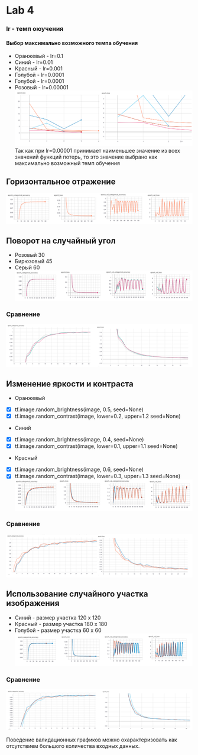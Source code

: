 # Lab 4
### lr - темп оюучения
#### Выбор  максимально возможного темпа обучения
* Оранжевый - lr=0.1
* Синий - lr=0.01
* Красный - lr=0.001
* Голубой -  lr=0.0001
* Голубой -  lr=0.0001
* Розовый -  lr=0.00001
![lr](lr.png)
Так как при lr=0.00001 принимает наименьшее значение из всех значений функций потерь, то это значение выбрано как  максимально возможный темп обучения
##  Горизонтальное отражение
![flip](flip.png)
## Поворот на случайный угол
* Розовый 30
* Бирюзовый 45
* Серый 60
![rotate](rotate.png)
### Сравнение
![zoom](zoom_rt.png)
## Изменение яркости и контраста
 * Оранжевый   
- [x] tf.image.random_brightness(image, 0.5, seed=None)
- [x] tf.image.random_contrast(image, lower=0.2, upper=1.2 seed=None)
* Синий 
- [x] tf.image.random_brightness(image, 0.4, seed=None)
- [x] tf.image.random_contrast(image, lower=0.1, upper=1.1 seed=None)
* Красный 
- [x] tf.image.random_brightness(image, 0.6, seed=None)
- [x] tf.image.random_contrast(image, lower=0.3, upper=1.3 seed=None)
![contrast](contrast.png)
### Сравнение
![zoom](zoom_contrast.png)

## Использование случайного участка изображения
* Синий - размер участка  120 х 120
* Красный - размер участка  180 х 180
* Голубой - размер участка  60 х 60
![contrast](crop.png)
### Сравнение
![crop](zoom_crop.png)


Поведение валидационных графиков можно охарактеризовать как отсутствием большого количества входных данных.
